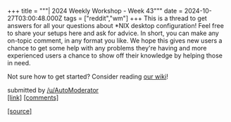 +++
title = """| 2024 Weekly Workshop - Week 43"""
date = 2024-10-27T03:00:48.000Z
tags = ["reddit","wm"]
+++
This is a thread to get answers for all your questions about \*NIX desktop configuration! Feel free to share your setups here and ask for advice. In short, you can make any on-topic comment, in any format you like. We hope this gives new users a chance to get some help with any problems they're having and more experienced users a chance to show off their knowledge by helping those in need.

Not sure how to get started? Consider reading [our wiki](https://www.reddit.com/r/unixporn/wiki/index/)!

submitted by [/u/AutoModerator](https://www.reddit.com/user/AutoModerator)  
[\[link\]](https://www.reddit.com/r/unixporn/comments/1gd1myl/2024_weekly_workshop_week_43/) [\[comments\]](https://www.reddit.com/r/unixporn/comments/1gd1myl/2024_weekly_workshop_week_43/)

[[source]](https://www.reddit.com/r/unixporn/comments/1gd1myl/2024_weekly_workshop_week_43/)
